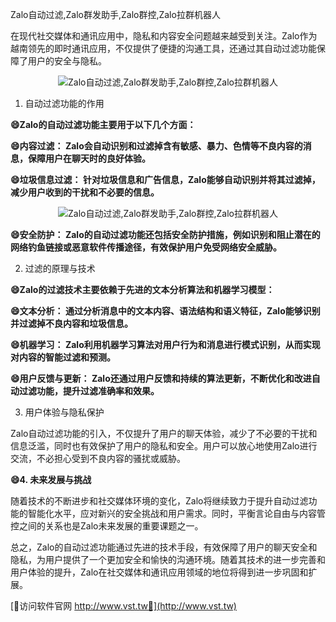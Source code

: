 Zalo自动过滤,Zalo群发助手,Zalo群控,Zalo拉群机器人

在现代社交媒体和通讯应用中，隐私和内容安全问题越来越受到关注。Zalo作为越南领先的即时通讯应用，不仅提供了便捷的沟通工具，还通过其自动过滤功能保障了用户的安全与隐私。

 <center><img src="https://vst.tw/MP4/tuiguang/png/6.png" alt="Zalo自动过滤,Zalo群发助手,Zalo群控,Zalo拉群机器人"></center>

1. 自动过滤功能的作用

**😄Zalo的自动过滤功能主要用于以下几个方面：**

**😄内容过滤： Zalo会自动识别和过滤掉含有敏感、暴力、色情等不良内容的消息，保障用户在聊天时的良好体验。**

**😄垃圾信息过滤： 针对垃圾信息和广告信息，Zalo能够自动识别并将其过滤掉，减少用户收到的干扰和不必要的信息。**

 <center><img src="https://vst.tw/MP4/tuiguang/png/3.png" alt="Zalo自动过滤,Zalo群发助手,Zalo群控,Zalo拉群机器人"></center>

**😄安全防护： Zalo的自动过滤功能还包括安全防护措施，例如识别和阻止潜在的网络钓鱼链接或恶意软件传播途径，有效保护用户免受网络安全威胁。**

2. 过滤的原理与技术

**😄Zalo的过滤技术主要依赖于先进的文本分析算法和机器学习模型：**

**😄文本分析： 通过分析消息中的文本内容、语法结构和语义特征，Zalo能够识别并过滤掉不良内容和垃圾信息。**

**😄机器学习： Zalo利用机器学习算法对用户行为和消息进行模式识别，从而实现对内容的智能过滤和预测。**

**😄用户反馈与更新： Zalo还通过用户反馈和持续的算法更新，不断优化和改进自动过滤功能，提升过滤准确率和效果。**

3. 用户体验与隐私保护

Zalo自动过滤功能的引入，不仅提升了用户的聊天体验，减少了不必要的干扰和信息泛滥，同时也有效保护了用户的隐私和安全。用户可以放心地使用Zalo进行交流，不必担心受到不良内容的骚扰或威胁。

**😄4. 未来发展与挑战**

随着技术的不断进步和社交媒体环境的变化，Zalo将继续致力于提升自动过滤功能的智能化水平，应对新兴的安全挑战和用户需求。同时，平衡言论自由与内容管控之间的关系也是Zalo未来发展的重要课题之一。

总之，Zalo的自动过滤功能通过先进的技术手段，有效保障了用户的聊天安全和隐私，为用户提供了一个更加安全和愉快的沟通环境。随着其技术的进一步完善和用户体验的提升，Zalo在社交媒体和通讯应用领域的地位将得到进一步巩固和扩展。


[👻访问软件官网 http://www.vst.tw👻](http://www.vst.tw)
